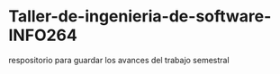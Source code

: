 # Taller-de-ingenieria-de-software-INFO264
respositorio para guardar los avances del trabajo semestral
